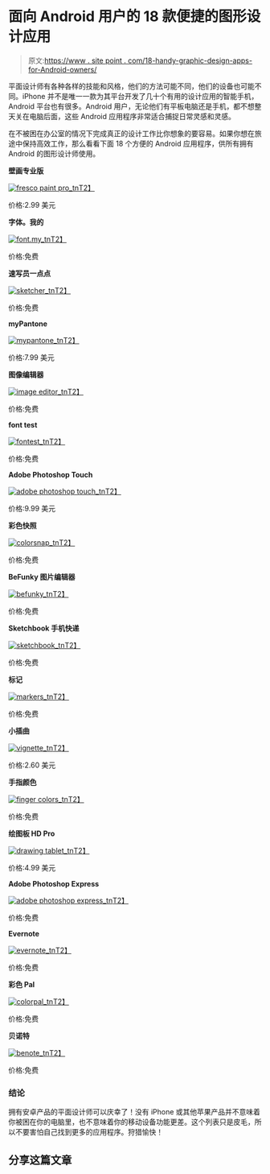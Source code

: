 # 面向 Android 用户的 18 款便捷的图形设计应用

> 原文:[https://www . site point . com/18-handy-graphic-design-apps-for-Android-owners/](https://www.sitepoint.com/18-handy-graphic-design-apps-for-android-owners/)

平面设计师有各种各样的技能和风格，他们的方法可能不同，他们的设备也可能不同。iPhone 并不是唯一一款为其平台开发了几十个有用的设计应用的智能手机，Android 平台也有很多。Android 用户，无论他们有平板电脑还是手机，都不想整天关在电脑后面，这些 Android 应用程序非常适合捕捉日常灵感和灵感。

在不被困在办公室的情况下完成真正的设计工作比你想象的要容易。如果你想在旅途中保持高效工作，那么看看下面 18 个方便的 Android 应用程序，供所有拥有 Android 的图形设计师使用。

**壁画专业版**

[![fresco paint pro_tn](../Images/8750da39e3d5ae8caa31233ea1b6697c.png)T2】](https://play.google.com/store/apps/details?id=org.seanw.fresco.pro&hl=en)

价格:2.99 美元

**字体。我的**

[![font.my_tn](../Images/bf3ce4679142c21318bd3f14ad69d33e.png)T2】](https://play.google.com/store/apps/details?id=com.fontogram&feature=search_result#?t=W251bGwsMSwxLDEsImNvbS5mb250b2dyYW0iXQ)

价格:免费

**速写员一点点**

[![sketcher_tn](../Images/8bc220d85aeb847a6d295eabe6bfe4dd.png)T2】](https://play.google.com/store/apps/details?id=org.sketcher)

价格:免费

**myPantone**

[![mypantone_tn](../Images/5a5279870a8b1780971979a0e877fb03.png)T2】](https://play.google.com/store/apps/details?id=com.xrite.mypantone&hl=en)

价格:7.99 美元

**图像编辑器**

[![image editor_tn](../Images/2cac3920a4bef6a22a8af1138cfe6f45.png)T2】](https://play.google.com/store/apps/details?id=com.nibblesoft.imageEditor)

价格:免费

**font test**

[![fontest_tn](../Images/46ea08fcb1390803abc165545dee9f95.png)T2】](https://play.google.com/store/apps/details?id=no.allegiance.fonttest)

价格:免费

**Adobe Photoshop Touch**

[![adobe photoshop touch_tn](../Images/6d1e29e83895435070ac445ce74bc54f.png)T2】](https://play.google.com/store/apps/details?id=air.com.adobe.pstouch)

价格:9.99 美元

**彩色快照**

[![colorsnap_tn](../Images/00bd4a36c23123897aa26554b1e8ba6b.png)T2】](https://play.google.com/store/apps/details?id=com.colorsnap)

价格:免费

**BeFunky 图片编辑器**

[![befunky_tn](../Images/8074ef505fb4fc080d7ed3ab85f87354.png)T2】](https://play.google.com/store/apps/details?id=air.com.befunky.BeFunkyPad)

价格:免费

**Sketchbook 手机快递**

[![sketchbook_tn](../Images/2a34fa7890d1df4618ca66ff9ae66612.png)T2】](https://play.google.com/store/apps/details?id=com.sketchbookexpress)

价格:免费

**标记**

[![markers_tn](../Images/c7904d2c0275eaa4f1c51898df781ee5.png)T2】](https://play.google.com/store/apps/details?id=org.dsandler.apps.markers)

价格:免费

**小插曲**

[![vignette_tn](../Images/6e87ffff38df97b19a631eb5c945c225.png)T2】](https://play.google.com/store/apps/details?id=uk.co.neilandtheresa.NewVignette)

价格:2.60 美元

**手指颜色**

[![finger colors_tn](../Images/afdae3789a5a0054fe3dc7bd06533f5e.png)T2】](https://play.google.com/store/apps/details?id=panama.android.fingercolors)

价格:免费

**绘图板 HD Pro**

[![drawing tablet_tn](../Images/295d6777de059b723420e614ec97654e.png)T2】](https://play.google.com/store/apps/details?id=com.appquiz.magic.slate&feature=related_apps#?t=W251bGwsMSwxLDEwOSwiY29tLmFwcHF1aXoubWFnaWMuc2xhdGUiXQ)

价格:4.99 美元

**Adobe Photoshop Express**

[![adobe photoshop express_tn](../Images/0a9076fe1849ec1b40265087b13f5a5c.png)T2】](https://play.google.com/store/apps/details?id=com.adobe.psmobile&feature=related_apps#?t=W251bGwsMSwyLDEwOSwiY29tLmFkb2JlLnBzbW9iaWxlIl0)

价格:免费

**Evernote**

[![evernote_tn](../Images/da38d7bf721c30ec40c6f45ba0d18994.png)T2】](https://play.google.com/store/apps/details?id=com.evernote)

价格:免费

**彩色 Pal**

[![colorpal_tn](../Images/fe9ffc574b1eeb591e6e725d9625e2ad.png)T2】](https://play.google.com/store/apps/details?id=com.linein.colorpal)

价格:免费

**贝诺特**

[![benote_tn](../Images/db732e008565ad202f29eebab749fa0c.png)T2】](https://play.google.com/store/apps/details?id=net.uobia.benotefree&feature=search_result#?t=W251bGwsMSwxLDEsIm5ldC51b2JpYS5iZW5vdGVmcmVlIl0)

价格:免费

### 结论

拥有安卓产品的平面设计师可以庆幸了！没有 iPhone 或其他苹果产品并不意味着你被困在你的电脑里，也不意味着你的移动设备功能更差。这个列表只是皮毛，所以不要害怕自己找到更多的应用程序。狩猎愉快！

## 分享这篇文章
